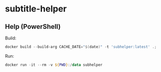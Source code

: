 # subtitle-helper

## Help (PowerShell)

 Build:

 ```powershell
 docker build --build-arg CACHE_DATE="$(date)" -t 'subhelper:latest' .; docker image prune -f
 ```

 Run:

 ```powershell
 docker run -it --rm -v ${PWD}:/data subhelper
 ```
